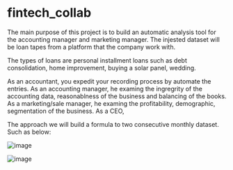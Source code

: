 # fintech_collab
The main purpose of this project is to build an automatic analysis tool for the accounting manager and marketing manager. The injested dataset will be loan tapes from a platform that the company work with. 

The types of loans are personal installment loans such as debt consolidation, home improvement, buying a solar panel, wedding.

As an accountant, you expedit your recording process by automate the entries. 
As an accounting manager, he examing the ingregrity of the accounting data, reasonablness of the business and balancing of the books.
As a marketing/sale manager, he examing the profitability, demographic, segmentation of the business. 
As a CEO, 


The approach
we will build a formula to two consecutive monthly dataset. Such as below:

![image](https://user-images.githubusercontent.com/108306648/185512914-c8f29407-7a40-480c-92cb-4e994216a80e.png)


![image](https://user-images.githubusercontent.com/108306648/185512948-2e2cc814-e7b7-462b-9d05-ed4eeff15ee7.png)
